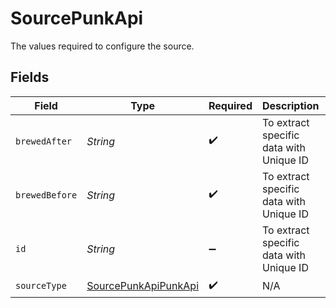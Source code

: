 # SourcePunkApi

The values required to configure the source.


## Fields

| Field                                                               | Type                                                                | Required                                                            | Description                                                         | Example                                                             |
| ------------------------------------------------------------------- | ------------------------------------------------------------------- | ------------------------------------------------------------------- | ------------------------------------------------------------------- | ------------------------------------------------------------------- |
| `brewedAfter`                                                       | *String*                                                            | :heavy_check_mark:                                                  | To extract specific data with Unique ID                             | MM-YYYY                                                             |
| `brewedBefore`                                                      | *String*                                                            | :heavy_check_mark:                                                  | To extract specific data with Unique ID                             | MM-YYYY                                                             |
| `id`                                                                | *String*                                                            | :heavy_minus_sign:                                                  | To extract specific data with Unique ID                             | 1                                                                   |
| `sourceType`                                                        | [SourcePunkApiPunkApi](../../models/shared/SourcePunkApiPunkApi.md) | :heavy_check_mark:                                                  | N/A                                                                 |                                                                     |